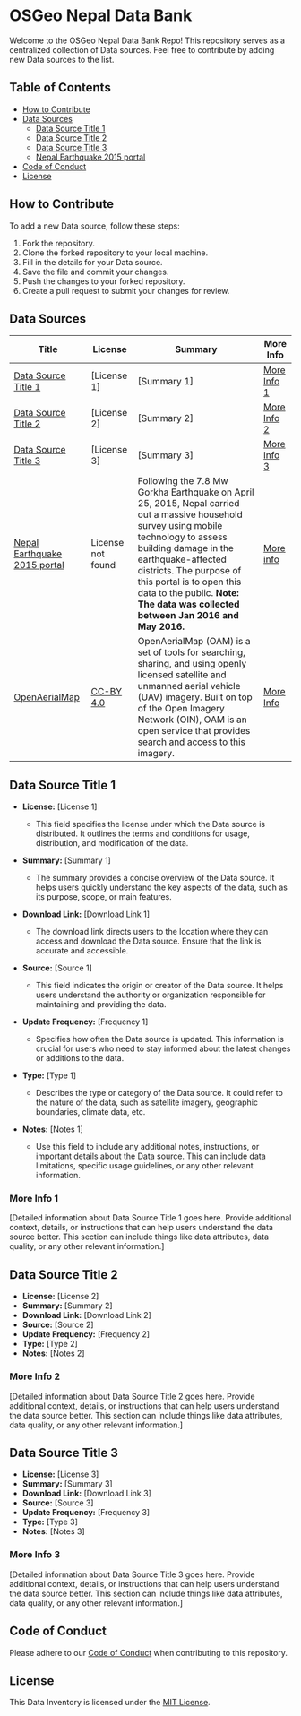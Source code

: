 # OSGeo Nepal Data Bank

Welcome to the OSGeo Nepal Data Bank Repo! This repository serves as a centralized collection of Data sources. Feel free to contribute by adding new Data sources to the list.

## Table of Contents

- [How to Contribute](#how-to-contribute)
- [Data Sources](#data-sources)
  - [Data Source Title 1](#data-source-title-1)
  - [Data Source Title 2](#data-source-title-2)
  - [Data Source Title 3](#data-source-title-3)
  - [Nepal Earthquake 2015 portal](http://eq2015.klldev.org/)
- [Code of Conduct](#code-of-conduct)
- [License](#license)

## How to Contribute

To add a new Data source, follow these steps:

1. Fork the repository.
2. Clone the forked repository to your local machine.
3. Fill in the details for your Data source.
4. Save the file and commit your changes.
5. Push the changes to your forked repository.
6. Create a pull request to submit your changes for review.

## Data Sources

| **Title**                              | **License**     | **Summary**                    | **More Info**                |
|----------------------------------------|-----------------|---------------------------------|-----------------------------|
| [Data Source Title 1](#data-source-title-1) | [License 1]     | [Summary 1]                    | [More Info 1](#more-info-1) |
| [Data Source Title 2](#data-source-title-2) | [License 2]     | [Summary 2]                    | [More Info 2](#more-info-2) |
| [Data Source Title 3](#data-source-title-3) | [License 3]     | [Summary 3]                    | [More Info 3](#more-info-3) |
| [Nepal Earthquake 2015 portal](http://eq2015.klldev.org/) | License not found | Following the 7.8 Mw Gorkha Earthquake on April 25, 2015, Nepal carried out a massive household survey using mobile technology to assess building damage in the earthquake-affected districts. The purpose of this portal is to open this data to the public. **Note: The data was collected between Jan 2016 and May 2016.** | [More info](http://eq2015.klldev.org/#/about)
| [OpenAerialMap](https://map.openaerialmap.org/) | [CC-BY 4.0](https://creativecommons.org/licenses/by/4.0/) | OpenAerialMap (OAM) is a set of tools for searching, sharing, and using openly licensed satellite and unmanned aerial vehicle (UAV) imagery. Built on top of the Open Imagery Network (OIN), OAM is an open service that provides search and access to this imagery.| [More Info](https://openaerialmap.org/about/) |
<!-- Repeat the above table rows for each Data source -->

## Data Source Title 1

- **License:** [License 1]
  - This field specifies the license under which the Data source is distributed. It outlines the terms and conditions for usage, distribution, and modification of the data.

- **Summary:** [Summary 1]
  - The summary provides a concise overview of the Data source. It helps users quickly understand the key aspects of the data, such as its purpose, scope, or main features.

- **Download Link:** [Download Link 1]
  - The download link directs users to the location where they can access and download the Data source. Ensure that the link is accurate and accessible.

- **Source:** [Source 1]
  - This field indicates the origin or creator of the Data source. It helps users understand the authority or organization responsible for maintaining and providing the data.

- **Update Frequency:** [Frequency 1]
  - Specifies how often the Data source is updated. This information is crucial for users who need to stay informed about the latest changes or additions to the data.

- **Type:** [Type 1]
  - Describes the type or category of the Data source. It could refer to the nature of the data, such as satellite imagery, geographic boundaries, climate data, etc.

- **Notes:** [Notes 1]
  - Use this field to include any additional notes, instructions, or important details about the Data source. This can include data limitations, specific usage guidelines, or any other relevant information.


### More Info 1

[Detailed information about Data Source Title 1 goes here. Provide additional context, details, or instructions that can help users understand the data source better. This section can include things like data attributes, data quality, or any other relevant information.]

## Data Source Title 2

- **License:** [License 2]
- **Summary:** [Summary 2]
- **Download Link:** [Download Link 2]
- **Source:** [Source 2]
- **Update Frequency:** [Frequency 2]
- **Type:** [Type 2]
- **Notes:** [Notes 2]

### More Info 2

[Detailed information about Data Source Title 2 goes here. Provide additional context, details, or instructions that can help users understand the data source better. This section can include things like data attributes, data quality, or any other relevant information.]

## Data Source Title 3

- **License:** [License 3]
- **Summary:** [Summary 3]
- **Download Link:** [Download Link 3]
- **Source:** [Source 3]
- **Update Frequency:** [Frequency 3]
- **Type:** [Type 3]
- **Notes:** [Notes 3]

### More Info 3

[Detailed information about Data Source Title 3 goes here. Provide additional context, details, or instructions that can help users understand the data source better. This section can include things like data attributes, data quality, or any other relevant information.]

## Code of Conduct

Please adhere to our [Code of Conduct](CODE_OF_CONDUCT.md) when contributing to this repository.

## License

This Data Inventory is licensed under the [MIT License](LICENSE).
